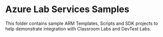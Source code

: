 # Azure Lab Services Samples

This folder contains sample ARM Templates, Scripts and SDK projects to help demonstrate integration with Classroom Labs and DevTest Labs.